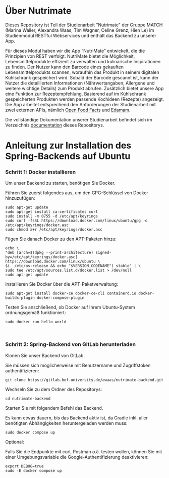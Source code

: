 # Über Nutrimate

Dieses Repository ist Teil der Studienarbeit "Nutrimate" der Gruppe MATCH (Marina Waller, Alexandra Waas, Tim Wagner, Celine Grenz, Hien Le) im Studienmodul RESTful Webservices und enthält das Backend zu unserer App.

Für dieses Modul haben wir die App “NutriMate” entwickelt, die die Prinzipien von REST verfolgt. NutriMate bietet die Möglichkeit, Lebensmittelprodukte effizient zu verwalten und kulinarische Inspirationen zu finden. Der Nutzer kann den Barcode eines gekauften Lebensmittelprodukts scannen, woraufhin das Produkt in seinem digitalen Kühlschrank gespeichert wird. Sobald der Barcode gescannt ist, kann der Nutzer die detaillierten Informationen (Nährwertangaben, Allergene und weitere wichtige Details) zum Produkt abrufen. Zusätzlich bietet unsere App eine Funktion zur Rezeptempfehlung. Basierend auf im Kühlschrank gespeicherten Produkten werden passende Kochideen (Rezepte) angezeigt. Die App arbeitet entsprechend den Anforderungen der Studienarbeit mit zwei  externen APIs, nämlich [Open Food Facts](https://world.openfoodfacts.org/) und [Edamam](https://www.edamam.com/).

Die vollständige Dokumentation unserer Studienarbeit befindet sich im Verzeichnis [documentation](https://gitlab.hof-university.de/awaas/nutrimate-backend/-/tree/main/documentation?ref_type=heads) dieses Repositorys.

# Anleitung zur Installation des Spring-Backends auf Ubuntu

### Schritt 1: Docker installieren

Um unser Backend zu starten, benötigen Sie Docker.

Führen Sie zuerst folgendes aus, um den GPG-Schlüssel von Docker hinzuzufügen:

```shell
sudo apt-get update
sudo apt-get install ca-certificates curl
sudo install -m 0755 -d /etc/apt/keyrings
sudo curl -fsSL https://download.docker.com/linux/ubuntu/gpg -o /etc/apt/keyrings/docker.asc
sudo chmod a+r /etc/apt/keyrings/docker.asc
```

Fügen Sie danach Docker zu den APT-Paketen hinzu:

```shell
echo \
"deb [arch=$(dpkg --print-architecture) signed-by=/etc/apt/keyrings/docker.asc] https://download.docker.com/linux/ubuntu \
$(. /etc/os-release && echo "$VERSION_CODENAME") stable" | \
sudo tee /etc/apt/sources.list.d/docker.list > /dev/null
sudo apt-get update
```

Installieren Sie Docker über die APT-Paketverwaltung:

```shell
sudo apt-get install docker-ce docker-ce-cli containerd.io docker-buildx-plugin docker-compose-plugin
```

Testen Sie anschließend, ob Docker auf Ihrem Ubuntu-System ordnungsgemäß funktioniert:

```shell
sudo docker run hello-world
```

<br/>

### Schritt 2: Spring-Backend von GitLab herunterladen

Klonen Sie unser Backend von GitLab. 

Sie müssen sich möglicherweise mit Benutzername und Zugriffstoken authentifizieren:

```shell
git clone https://gitlab.hof-university.de/awaas/nutrimate-backend.git
```

Wechseln Sie zu dem Ordner des Repositorys:

```shell
cd nutrimate-backend
```

Starten Sie mit folgendem Befehl das Backend.

Es kann etwas dauern, bis das Backend aktiv ist, da Gradle inkl. aller benötigten Abhängigkeiten heruntergeladen werden muss:

```shell
sudo docker compose up
```

Optional:

Falls Sie die Endpunkte mit curl, Postman o.ä. testen wollen, können Sie mit einer Umgebungsvariable die Google-Authentifizierung deaktivieren:

```shell
export DEBUG=true
sudo -E docker compose up
```
